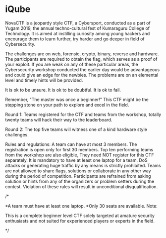 # iQube
NovaCTF is a jeopardy style CTF, a Cybersport, conducted as a part of Yugam 2019, the annual techno-cultural fest of Kumaraguru College of Technology. It is aimed at instilling curiosity among young hackers and encourage them to learn further, try harder and go deeper in field of Cybersecurity.

The challenges are on web, forensic, crypto, binary, reverse and hardware. The participants are required to obtain the flag, which
serves as a proof of your exploit. If you are weak on any of these particular areas, the Cybersecurity workshop conducted the earlier day would be advantageous and could give an edge for the newbies. The problems are on an elemental level and timely hints will be provided.

It is ok to be unsure. It is ok to be doubtful. It is ok to fail.

Remember, "The master was once a beginner!" This CTF might be the stepping stone on your path to explore and excel in the field. 


Round 1:
	Teams registered for the CTF and teams from the workshop, totally twenty teams will hack their way to the leaderboard.

Round 2:
	The top five teams will witness one of a kind hardware style challenges.

Rules and regulations:
    A team can have at most 3 members.
    The registration is open only for first 30 members.
    Top ten performing teams from the workshop are also eligible, They need NOT register for this CTF separately. 
    It is mandatory to have at least one laptop for a team.
    DoS attacks or generating huge traffic by any means is strictly prohibited.
    Teams are not allowed to share flags, solutions or collaborate in any other way during the period of competition.
    Participants are refrained from asking solution or hints from any of the organizers or problem setters during the contest.
    Violation of these rules will result in unconditional disqualification.


/*

*A team must have at least one laptop.
*Only 30 seats are available.
Note:
  
   This is a complete beginner level CTF solely targeted at amature security enthusiasts and not suited for experienced players or experts in the field. 

*/

